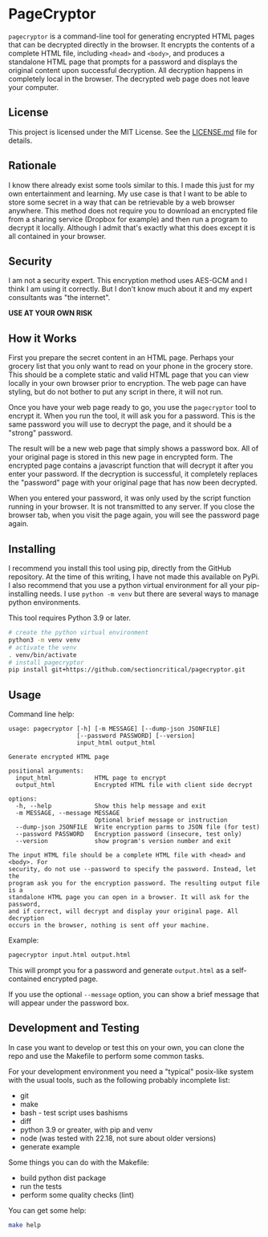 # PageCryptor

`pagecryptor` is a command-line tool for generating encrypted HTML pages that
can be decrypted directly in the browser. It encrypts the contents of a
complete HTML file, including `<head>` and `<body>`, and produces a standalone
HTML page that prompts for a password and displays the original content upon
successful decryption. All decryption happens in completely local in the
browser. The decrypted web page does not leave your computer.

## License

This project is licensed under the MIT License. See the
[LICENSE.md](./LICENSE.md) file for details.

## Rationale

I know there already exist some tools similar to this. I made this just for my
own entertainment and learning. My use case is that I want to be able to store
some secret in a way that can be retrievable by a web browser anywhere. This
method does not require you to download an encrypted file from a sharing
service (Dropbox for example) and then run a program to decrypt it locally.
Although I admit that's exactly what this does except it is all contained in
your browser.

## Security

I am not a security expert. This encryption method uses AES-GCM and I think I
am using it correctly. But I don't know much about it and my expert consultants
was "the internet".

**USE AT YOUR OWN RISK**

## How it Works

First you prepare the secret content in an HTML page. Perhaps your grocery list
that you only want to read on your phone in the grocery store. This should be
a complete static and valid HTML page that you can view locally in your own
browser prior to encryption. The web page can have styling, but do not bother
to put any script in there, it will not run.

Once you have your web page ready to go, you use the `pagecryptor` tool to
encrypt it. When you run the tool, it will ask you for a password. This is the
same password you will use to decrypt the page, and it should be a "strong"
password.

The result will be a new web page that simply shows a password box. All of your
original page is stored in this new page in encrypted form. The encrypted page
contains a javascript function that will decrypt it after you enter your
password. If the decryption is successful, it completely replaces the
"password" page with your original page that has now been decrypted.

When you entered your password, it was only used by the script function running
in your browser. It is not transmitted to any server. If you close the browser
tab, when you visit the page again, you will see the password page again.

## Installing

I recommend you install this tool using pip, directly from the GitHub
repository. At the time of this writing, I have not made this available on
PyPi. I also recommend that you use a python virtual environment for all your
pip-installing needs. I use `python -m venv` but there are several ways to
manage python environments.

This tool requires Python 3.9 or later.

```bash
# create the python virtual environment
python3 -m venv venv
# activate the venv
. venv/bin/activate
# install pagecryptor
pip install git+https://github.com/sectioncritical/pagecryptor.git
```

## Usage

Command line help:

```
usage: pagecryptor [-h] [-m MESSAGE] [--dump-json JSONFILE]
                   [--password PASSWORD] [--version]
                   input_html output_html

Generate encrypted HTML page

positional arguments:
  input_html            HTML page to encrypt
  output_html           Encrypted HTML file with client side decrypt

options:
  -h, --help            Show this help message and exit
  -m MESSAGE, --message MESSAGE
                        Optional brief message or instruction
  --dump-json JSONFILE  Write encryption parms to JSON file (for test)
  --password PASSWORD   Encryption password (insecure, test only)
  --version             show program's version number and exit

The input HTML file should be a complete HTML file with <head> and <body>. For
security, do not use --password to specify the password. Instead, let the
program ask you for the encryption password. The resulting output file is a
standalone HTML page you can open in a browser. It will ask for the password,
and if correct, will decrypt and display your original page. All decryption
occurs in the browser, nothing is sent off your machine.
```

Example:

```bash
pagecryptor input.html output.html
```

This will prompt you for a password and generate `output.html` as a
self-contained encrypted page.

If you use the optional `--message` option, you can show a brief message that
will appear under the password box.

## Development and Testing

In case you want to develop or test this on your own, you can clone the repo
and use the Makefile to perform some common tasks.

For your development environment you need a "typical" posix-like system with
the usual tools, such as the following probably incomplete list:

* git
* make
* bash - test script uses bashisms
* diff
* python 3.9 or greater, with pip and venv
* node (was tested with 22.18, not sure about older versions)
* generate example

Some things you can do with the Makefile:

* build python dist package
* run the tests
* perform some quality checks (lint)

You can get some help:

```bash
make help
```
